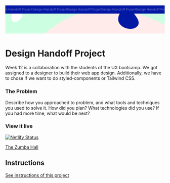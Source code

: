 <h1 align="center">
  <a href="">
    <img src="/src/assets/design-handoff.svg" alt="Project Banner Image">
  </a>
</h1>

# Design Handoff Project

Week 12 is a collaboration with the students of the UX bootcamp. We got assigned to a designer to build their web app design. Additionally, we have to chose if we want to do styled-components or Tailwind CSS.

### The Problem

Describe how you approached to problem, and what tools and techniques you used to solve it. How did you plan? What technologies did you use? If you had more time, what would be next?

### View it live

[![Netlify Status](https://api.netlify.com/api/v1/badges/1c706e0c-299d-413c-a489-ac8a80740e88/deploy-status)](https://app.netlify.com/sites/the-zumba-hall/deploys)

[The Zumba Hall](https://the-zumba-hall.netlify.app/)

## Instructions

<a href="instructions.md">
   See instructions of this project
  </a>
